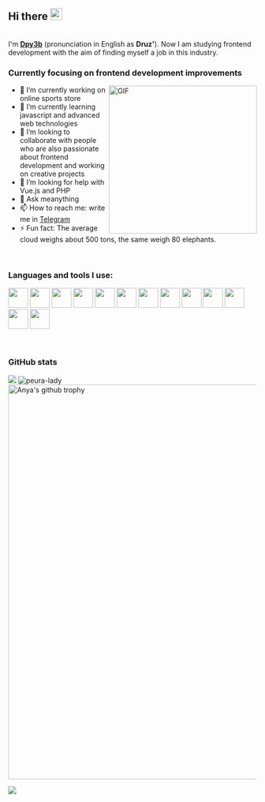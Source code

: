 ## Hi there <img src="https://media.giphy.com/media/hvRJCLFzcasrR4ia7z/giphy.gif" width="24px">
<br>
I'm <a href="https://github.com/dpy3b"><b>Dpy3b</b></a> (pronunciation in English as <b>Druz'</b>). Now I am studying frontend development with the aim of finding myself a job in this industry.

### Currently focusing on frontend development improvements

<img align="right" alt="GIF" height="300px" src="https://media.giphy.com/media/PiQejEf31116URju4V/giphy.gif">

- 🔭 I’m currently working on online sports store
- 🌱 I’m currently learning javascript and advanced web technologies
- 👯 I’m looking to collaborate with people who are also passionate about frontend development and working on creative projects
- 🤔 I’m looking for help with Vue.js and PHP 
- 💬 Ask meanything
- 📫 How to reach me: write me in <a href="https://t.me/Dpy3b">Telegram</a>
- ⚡ Fun fact: The average cloud weighs about 500 tons, the same weigh 80 elephants.

<br>

### Languages and tools I use:

<code><img height="40" src="https://user-images.githubusercontent.com/64637806/118023878-f6415180-b355-11eb-940f-66432cfabac2.png"></code>
<code><img height="40" src="https://user-images.githubusercontent.com/64637806/118023881-f6d9e800-b355-11eb-8378-5fedd65fed8f.png"></code>
<code><img height="40" src="https://user-images.githubusercontent.com/64637806/118023882-f7727e80-b355-11eb-9657-5d73609889dc.png"></code>
<code><img height="40" src="https://user-images.githubusercontent.com/64637806/118023885-f7727e80-b355-11eb-90de-9fa41de2f139.png"></code>
<code><img height="40" src="https://user-images.githubusercontent.com/64637806/118023887-f7727e80-b355-11eb-82f2-636123b8098e.png"></code>
<code><img height="40" src="https://user-images.githubusercontent.com/64637806/118023888-f80b1500-b355-11eb-85b4-b072a8a395fa.png"></code>
<code><img height="40" src="https://user-images.githubusercontent.com/64637806/118023890-f80b1500-b355-11eb-869c-83ffb7363a0a.png"></code>
<code><img height="40" src="https://user-images.githubusercontent.com/64637806/118023892-f8a3ab80-b355-11eb-9d15-387bb21416ea.png"></code>
<code><img height="40" src="https://user-images.githubusercontent.com/64637806/118024503-aadb7300-b356-11eb-9d5b-f65acb4e014b.png"></code>
<code><img height="40" src="https://user-images.githubusercontent.com/64637806/118023895-f8a3ab80-b355-11eb-8e29-cfa06d2076d4.png"></code>
<code><img height="40" src="https://user-images.githubusercontent.com/64637806/118023899-f93c4200-b355-11eb-85c5-ed1929c17f4c.png"></code>
<code><img height="40" src="https://user-images.githubusercontent.com/64637806/118023901-f93c4200-b355-11eb-967e-a2e6da5939cf.png"></code>
<code><img height="40" src="https://user-images.githubusercontent.com/64637806/118023904-f93c4200-b355-11eb-9d51-d8569f167498.png"></code>

<br>

### GitHub stats

<img src="https://github-readme-stats.vercel.app/api/top-langs/?username=dpy3b&theme=radical&line_height=10&hide_langs_below=1&layout=compact" />
<img src="https://github-readme-stats.vercel.app/api?username=dpy3b&show_icons=true&theme=gotham" alt="peura-lady" />
<img width=800 src="https://github-profile-trophy.vercel.app/?username=dpy3b&column=7&theme=dracula&no-frame=true" alt="Anya's github trophy"/>

![](https://komarev.com/ghpvc/?username=dpy3b&color=orange)

